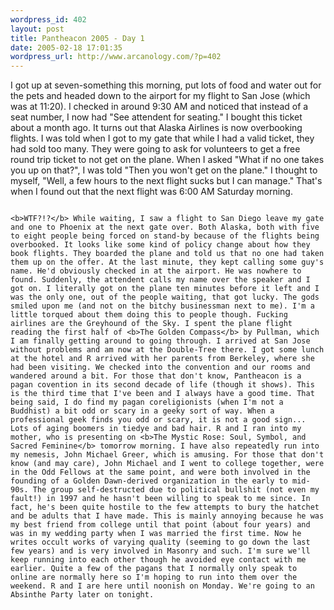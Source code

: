 ```yaml
--- 
wordpress_id: 402
layout: post
title: Pantheacon 2005 - Day 1
date: 2005-02-18 17:01:35
wordpress_url: http://www.arcanology.com/?p=402
---
```

I got up at seven-something this morning, put lots of food and water out for the pets and headed down to the airport for my flight to San Jose (which was at 11:20). I checked in around 9:30 AM and noticed that instead of a seat number, I now had "See attendent for seating." I bought this ticket about a month ago. It turns out that Alaska Airlines is now overbooking flights. I was told when I got to my gate that while I had a valid ticket, they had sold too many. They were going to ask for volunteers to get a free round trip ticket to not get on the plane. When I asked "What if no one takes you up on that?", I was told "Then you won't get on the plane." I thought to myself, "Well, a few hours to the next flight sucks but I can manage." That's when I found out that the next flight was 6:00 AM Saturday morning. 
                                                                                                                                                                                                                                                                                                                                                                                                                                                                                                                                                                                                                                                                                                        
                                                                                                                                                                                                                                                                                                                                                                                                                                                                                                                                                                                                                                                                                                        <b>WTF?!?</b> While waiting, I saw a flight to San Diego leave my gate and one to Phoenix at the next gate over. Both Alaska, both with five to eight people being forced on stand-by because of the flights being overbooked. It looks like some kind of policy change about how they book flights. They boarded the plane and told us that no one had taken them up on the offer. At the last minute, they kept calling some guy's name. He'd obviously checked in at the airport. He was nowhere to found. Suddenly, the attendent calls my name over the speaker and I got on. I literally got on the plane ten minutes before it left and I was the only one, out of the people waiting, that got lucky. The gods smiled upon me (and not on the bitchy businessman next to me). I'm a little torqued about them doing this to people though. Fucking airlines are the Greyhound of the Sky. I spent the plane flight reading the first half of <b>The Golden Compass</b> by Pullman, which I am finally getting around to going through. I arrived at San Jose without problems and am now at the Double-Tree there. I got some lunch at the hotel and R arrived with her parents from Berkeley, where she had been visiting. We checked into the convention and our rooms and wandered around a bit. For those that don't know, Pantheacon is a pagan covention in its second decade of life (though it shows). This is the third time that I've been and I always have a good time. That being said, I do find my pagan coreligionists (when I'm not a Buddhist) a bit odd or scary in a geeky sort of way. When a professional geek finds you odd or scary, it is not a good sign... Lots of aging boomers in tiedye and bad hair. R and I ran into my mother, who is presenting on <b>The Mystic Rose: Soul, Symbol, and Sacred Feminine</b> tomorrow morning. I have also repeatedly run into my nemesis, John Michael Greer, which is amusing. For those that don't know (and may care), John Michael and I went to college together, were in the Odd Fellows at the same point, and were both involved in the founding of a Golden Dawn-derived organization in the early to mid-90s. The group self-destructed due to political bullshit (not even my fault!) in 1997 and he hasn't been willing to speak to me since. In fact, he's been quite hostile to the few attempts to bury the hatchet and be adults that I have made. This is mainly annoying because he was my best friend from college until that point (about four years) and was in my wedding party when I was married the first time. Now he writes occult works of varying quality (seeming to go down the last few years) and is very involved in Masonry and such. I'm sure we'll keep running into each other though he avoided eye contact with me earlier. Quite a few of the pagans that I normally only speak to online are normally here so I'm hoping to run into them over the weekend. R and I are here until noonish on Monday. We're going to an Absinthe Party later on tonight.